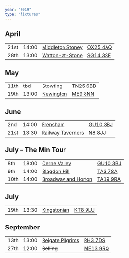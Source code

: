 ```yaml
---
year: "2019"
type: "fixtures"
---
```


## April

|  |  |  |  |
|:---|:---|:---|:---|
| 21st | 14:00 | [Middleton Stoney](/2019/middleton-stoney) | [OX25 4AQ](https//goo.gl/maps/2oHFhgW7cVt) |
| 28th | 13:00 | [Watton-at-Stone](/2019/watton-at-stone) | [SG14 3SF](https://goo.gl/maps/2oHFhgW7cVt) |


## May

|  |  |  |  |
|:---|:---|:---|:---|
| 11th | tbd | <del>Stowting</del> | [TN25 6BD](https//goo.gl/maps/5KNmaMe6Wb42) |
| 19th | 13:00 | [Newington](/2019/newington) | [ME9 8NN](https//goo.gl/maps/2XwQKWc9brr) |

## June

|  |  |  |  |
|:---|:---|:---|:---|
| 2nd | 14:00 | [Frensham](/2019/frensham)| [GU10 3BJ](https//goo.gl/maps/xBUZvPU1vnK2) |
| 21st | 13:30 | [Railway Taverners](/2019/railway-taverners) | [N8 8JJ](https//goo.gl/maps/BuCf1MgUwJTViZ4YA) |

## July – The Min Tour

|  |  |  |  |
|:---|:---|:---|:---|
| 8th | 18:00 | [Cerne Valley](/2019/cerne-valley) | [GU10 3BJ](https//goo.gl/maps/xBUZvPU1vnK2) |
| 9th | 14:00 | [Blagdon Hill](/2019/blagdon-hill) | [TA3 7SA](https//goo.gl/maps/H6iLZLNcja12) |
| 10th | 14:00 | [Broadway and Horton](/2019/broadway-and-horton) | [TA19 9RA](https//goo.gl/maps/hVamJL8if6v) |

## July

|  |  |  |  |
|:---|:---|:---|:---|
| 19th | 13:30 | [Kingstonian](/2019/kingstonian) | [KT8 9LU](https//goo.gl/maps/4kwjPyThUMkyQfhe8) |

## September

|  |  |  |  |
|:---|:---|:---|:---|
| 13th | 13:00 | [Reigate Pilgrims](/2019/reigate-pilgrims) | [RH3 7DS](https//goo.gl/maps/APtKSjuaQ5v) |
| 27th | 12:00 | <del>Selling</del> | [ME13 9RQ](https//goo.gl/maps/QeLhjBkEbJr) |
